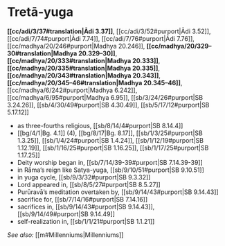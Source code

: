 # Tretā-yuga

**[[cc/adi/3/37#translation|Ādi 3.37]]**, [[cc/adi/3/52#purport|Ādi 3.52]], [[cc/adi/7/74#purport|Ādi 7.74]], [[cc/adi/7/76#purport|Ādi 7.76]], [[cc/madhya/20/246#purport|Madhya 20.246]], **[[cc/madhya/20/329–30#translation|Madhya 20.329–30]]**, **[[cc/madhya/20/333#translation|Madhya 20.333]]**, **[[cc/madhya/20/335#translation|Madhya 20.335]]**, **[[cc/madhya/20/343#translation|Madhya 20.343]]**, **[[cc/madhya/20/345–46#translation|Madhya 20.345–46]]**, [[cc/madhya/6/242#purport|Madhya 6.242]], [[cc/madhya/6/95#purport|Madhya 6.95]], [[sb/3/24/26#purport|SB 3.24.26]], [[sb/4/30/49#purport|SB 4.30.49]], [[sb/5/17/12#purport|SB 5.17.12]]

* as three-fourths religious, [[sb/8/14/4#purport|SB 8.14.4]]
*  [[bg/4/1|Bg. 4.1]] (4), [[bg/8/17|Bg. 8.17]], [[sb/1/3/25#purport|SB 1.3.25]], [[sb/1/4/24#purport|SB 1.4.24]], [[sb/1/12/19#purport|SB 1.12.19]], [[sb/1/16/25#purport|SB 1.16.25]], [[sb/1/17/25#purport|SB 1.17.25]]
* Deity worship began in, [[sb/7/14/39-39#purport|SB 7.14.39-39]]
* in Rāma’s reign like Satya-yuga, [[sb/9/10/51#purport|SB 9.10.51]]
* in yuga cycle, [[sb/9/3/32#purport|SB 9.3.32]]
* Lord appeared in, [[sb/8/5/27#purport|SB 8.5.27]]
* Purūravā’s meditation overtaken by, [[sb/9/14/43#purport|SB 9.14.43]]
* sacrifice for, [[sb/7/14/16#purport|SB 7.14.16]]
* sacrifices in, [[sb/9/14/43#purport|SB 9.14.43]], [[sb/9/14/49#purport|SB 9.14.49]]
* self-realization in, [[sb/1/1/21#purport|SB 1.1.21]]

*See also:* [[m#Millenniums|Millenniums]]
